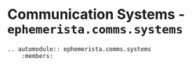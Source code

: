 # Communication Systems - `ephemerista.comms.systems`

```{eval-rst}
.. automodule:: ephemerista.comms.systems
    :members:
```
